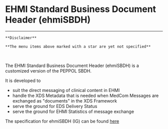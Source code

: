 # EHMI Standard Business Document Header (ehmiSBDH)

***

    **Disclaimer** 
    
    **The menu items above marked with a star are yet not specified**
    
<br/> 

The EHMI Standard Business Document Header (ehmiSBDH) is a customized version of the PEPPOL SBDH.

It is developed to 
- suit the direct messaging of clinical content in EHMI
- handle the XDS Metadata that is needed when MedCom Messages are exchanged as "documents" in the XDS Framework
- serve the ground for EDS Delivery Status
- serve the ground for EHMI Statistics of message exchange

<p/>

The specification for ehmiSBDH (IG) can be found <a href="https://build.fhir.org/ig/medcomdk/dk-ehmi-sbdh/index.html" target="_blank">here</a>
